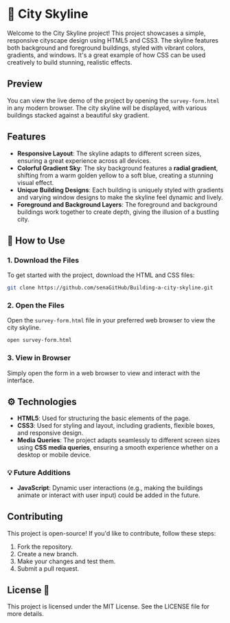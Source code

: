 # 🌆 City Skyline 

Welcome to the City Skyline project! This project showcases a simple, responsive cityscape design using HTML5 and CSS3. The skyline features both background and foreground buildings, styled with vibrant colors, gradients, and windows. It's a great example of how CSS can be used creatively to build stunning, realistic effects.

## Preview
You can view the live demo of the project by opening the `survey-form.html` in any modern browser. The city skyline will be displayed, with various buildings stacked against a beautiful sky gradient.

## Features

- **Responsive Layout**: The skyline adapts to different screen sizes, ensuring a great experience across all devices.
- **Colorful Gradient Sky**: The sky background features a **radial gradient**, shifting from a warm golden yellow to a soft blue, creating a stunning visual effect.
- **Unique Building Designs**: Each building is uniquely styled with gradients and varying window designs to make the skyline feel dynamic and lively.
- **Foreground and Background Layers**: The foreground and background buildings work together to create depth, giving the illusion of a bustling city.
  
## 🚀 How to Use 

### 1. Download the Files
To get started with the project, download the HTML and CSS files:

```bash
git clone https://github.com/senaGitHub/Building-a-city-skyline.git
```
### 2. Open the Files
Open the `survey-form.html` file in your preferred web browser to view the city skyline.

```bash
open survey-form.html
```
### 3. View in Browser
Simply open the form in a web browser to view and interact with the interface.

## ⚙️ Technologies
- **HTML5**: Used for structuring the basic elements of the page.
- **CSS3**: Used for styling and layout, including gradients, flexible boxes, and responsive design.
- **Media Queries**: The project adapts seamlessly to different screen sizes using **CSS media queries**, ensuring a smooth experience whether on a desktop or mobile device.

### 💡 Future Additions 
- **JavaScript**: Dynamic user interactions (e.g., making the buildings animate or interact with user input) could be added in the future.

## Contributing
This project is open-source! If you'd like to contribute, follow these steps:

1. Fork the repository.
2. Create a new branch.
3. Make your changes and test them.
4. Submit a pull request.

## License 📝
This project is licensed under the MIT License. See the LICENSE file for more details.

